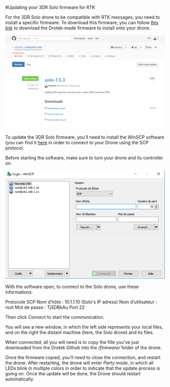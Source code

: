 #Updating your 3DR Solo firmware for RTK

For the 3DR Solo drone to be compatible with RTK messages, you need to install a specific firmware. To download this firmware, you can follow [this link](https://github.com/drotek/ardupilot-solo/releases/download/solo-1.5.3/ArduCopter-v2.px4) to download the Drotek-made firmware to install onto your drone. 

<p align="center">
  <img src="./images/up1.png?raw=true" alt="Update screenshot"/>
</p>

To update the 3DR Solo firmware, you'll need to install the WinSCP software (you can find it [here](https://winscp.net/eng/docs/lang:en) in order to connect to your Drone using the SCP protocol. 

Before starting the software, make sure to turn your drone and its controller on.

<p align="center">
  <img src="./images/up2.png?raw=true" alt="Update screenshot"/>
</p>

With the software open, to connect to the Solo drone, use these informations:

Protocole SCP
Nom d’hôte : 10.1.1.10 (Solo's IP adress)
Nom d’utilisateur : root
Mot de passe : TjSDBkAu
Port 22

Then click _Connect_ to start the communication.

You will see a new window, in which the left side represents your local files, and on the right the distant machine (here, the Solo drone) and its files. 

When connected, all you will need is to copy the fille you've just downloaded from the Drotek Github into the _/firmware/_ folder of the drone.

Once the firmware copied, you'll need to close the connection, and restart the drone. After restarting, the drone will enter _Party mode_, in which all LEDs blink in multiple colors in order to indicate that the update process is going on. Once the update will be done, the Drone should restart automatically.
